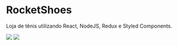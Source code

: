 # RocketShoes
Loja de tênis utilizando React, NodeJS, Redux e Styled Components.

<p float="left">
  <img src="https://i.ibb.co/F47gzjY/Captura-de-Tela-2019-09-28-a-s-14-05-14.png"/>
  <img src="https://i.ibb.co/GxtRhYP/Captura-de-Tela-2019-09-28-a-s-14-05-31.png"/>
</p>
